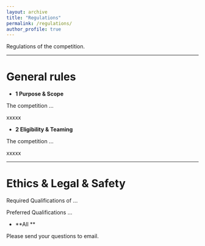 ```yaml
---
layout: archive
title: "Regulations"
permalink: /regulations/
author_profile: true
---
```

Regulations of the competition.

---

# General rules


* **1 Purpose & Scope**

The competition ...

xxxxx

* **2 Eligibility & Teaming**

The competition ...

xxxxx

---

# Ethics & Legal & Safety

Required Qualifications of ...

Preferred Qualifications ...
* **All **

Please send your questions to email.


